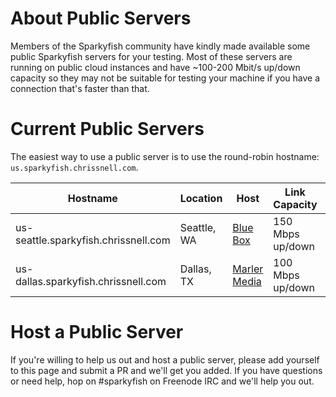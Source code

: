 # About Public Servers
Members of the Sparkyfish community have kindly made available some public Sparkyfish servers for your testing.
Most of these servers are running on public cloud instances and have ~100-200 Mbit/s up/down capacity so they may
not be suitable for testing your machine if you have a connection that's faster than that.

# Current Public Servers
The easiest way to use a public server is to use the round-robin hostname:  ```us.sparkyfish.chrissnell.com```.

| Hostname | Location | Host| Link Capacity | Protocol |
|----------|----------|-----|---------------|----------|
| us-seattle.sparkyfish.chrissnell.com| Seattle, WA | [Blue Box](https://www.blueboxcloud.com/) | 150 Mbps up/down| IPv4 + IPv6 |
| us-dallas.sparkyfish.chrissnell.com| Dallas, TX | [Marler Media](http://marlermedia.com/Home.html) | 100 Mbps up/down| IPv4|
# Host a Public Server
If you're willing to help us out and host a public server, please add yourself to this page and submit a PR and we'll get you added.
If you have questions or need help, hop on #sparkyfish on Freenode IRC and we'll help you out.
